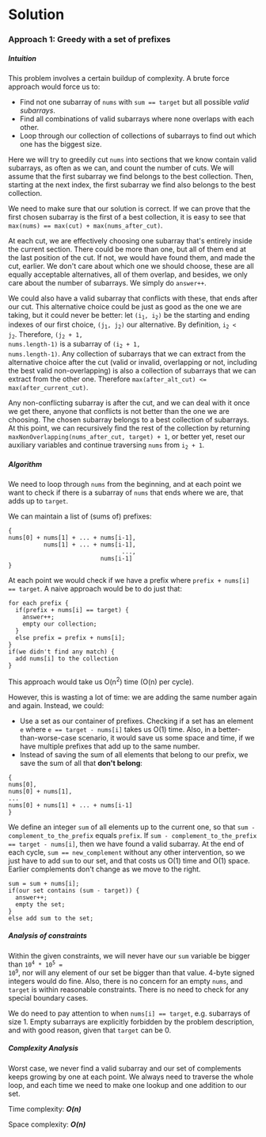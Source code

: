 # Solution
### Approach 1: Greedy with a set of prefixes
##### Intuition

This problem involves a certain buildup of complexity. A brute force approach would force us to:
  - Find not one subarray of `nums` with `sum == target` but all possible *valid subarrays*.
  - Find all combinations of valid subarrays where none overlaps with each other.
  - Loop through our collection of collections of subarrays to find out which one has the biggest size.
  
Here we will try to greedily cut `nums` into sections that we know contain valid subarrays, as often as we can, and count the number of cuts. We will assume that the first subarray we find belongs to the best collection. Then, starting at the next index, the first subarray we find also belongs to the best collection.

We need to make sure that our solution is correct. If we can prove that the first chosen subarray is the first of a best collection, it is easy to see that `max(nums) == max(cut) + max(nums_after_cut)`. 

At each cut, we are effectively choosing one subarray that's entirely inside the current section. There could be more than one, but all of them end at the last position of the cut. If not, we would have found them, and made the cut, earlier. We don't care about which one we should choose, these are all equally acceptable alternatives, all of them overlap, and besides, we only care about the number of subarrays. We simply do `answer++`.

We could also have a valid subarray that conflicts with these, that ends after our cut. This alternative choice could be just as good as the one we are taking, but it could never be better: let <code>(i<sub>1</sub>, i<sub>2</sub>)</code> be the starting and ending indexes of our first choice, <code>(j<sub>1</sub>, j<sub>2</sub>)</code> our alternative. By definition, <code>i<sub>2</sub> < j<sub>2</sub></code>. Therefore, <code>(j<sub>2</sub> + 1, nums.length-1)</code> is a subarray of <code>(i<sub>2</sub> + 1, nums.length-1)</code>. Any collection of subarrays that we can extract from the alternative choice after the cut (valid or invalid, overlapping or not, including the best valid non-overlapping) is also a collection of subarrays that we can extract from the other one. Therefore `max(after_alt_cut) <= max(after_current_cut)`.

Any non-conflicting subarray is after the cut, and we can deal with it once we get there, anyone that conflicts is not better than the one we are choosing. The chosen subarray belongs to a best collection of subarrays. At this point, we can recursively find the rest of the collection by returning `maxNonOverlapping(nums_after_cut, target) + 1`, or better yet, reset our auxiliary variables and continue traversing `nums` from <code>i<sub>2</sub> + 1</code>.
    

##### Algorithm
We need to loop through `nums` from the beginning, and at each point we want to check if there is a subarray of `nums` that ends where we are, that adds up to `target`. 

We can maintain a list of (sums of) prefixes:
```
{
nums[0] + nums[1] + ... + nums[i-1],
          nums[1] + ... + nums[i-1],
                                ...,
                          nums[i-1]
}
```
At each point we would check if we have a prefix where `prefix + nums[i] == target`.
A naive approach would be to do just that:
```
for each prefix {
  if(prefix + nums[i] == target) {
    answer++;
    empty our collection;
  }
  else prefix = prefix + nums[i];
}
if(we didn't find any match) {
  add nums[i] to the collection
}
```

This approach would take us O(n<sup>2</sup>) time (O(n) per cycle).

However, this is wasting a lot of time: we are adding the same number again and again. Instead, we could:
- Use a set as our container of prefixes. Checking if a set has an element `e` where `e == target - nums[i]` takes us O(1) time. Also, in a better-than-worse-case scenario, it would save us some space and time, if we have multiple prefixes that add up to the same number.
- Instead of saving the sum of all elements that belong to our prefix, we save the sum of all that **don't belong**:
```
{
nums[0],
nums[0] + nums[1],
...
nums[0] + nums[1] + ... + nums[i-1]
}
```
We define an integer `sum` of all elements up to the current one, so that `sum - complement_to_the_prefix` equals `prefix`. If `sum - complement_to_the_prefix == target - nums[i]`, then we have found a valid subarray. At the end of each cycle, `sum == new_complement` without any other intervention, so we just have to add `sum` to our set, and that costs us O(1) time and O(1) space. Earlier complements don't change as we move to the right.
```
sum = sum + nums[i];
if(our set contains (sum - target)) {
  answer++;
  empty the set;
}
else add sum to the set;
```

##### Analysis of constraints
Within the given constraints, we will never have our `sum` variable be bigger than <code>10<sup>4</sup> * 10<sup>5</sup> = 10<sup>9</sup></code>, nor will any element of our set be bigger than that value. 4-byte signed integers would do fine. Also, there is no concern for an empty `nums`, and `target` is within reasonable constraints. There is no need to check for any special boundary cases.

We do need to pay attention to when `nums[i] == target`, e.g. subarrays of size 1. Empty subarrays are explicitly forbidden by the problem description, and with good reason, given that `target` can be 0.

##### Complexity Analysis
Worst case, we never find a valid subarray and our set of complements keeps growing by one at each point. We always need to traverse the whole loop, and each time we need to make one lookup and one addition to our set.

Time complexity:  ***O(n)***

Space complexity: ***O(n)***
